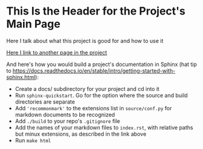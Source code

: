 # This Is the Header for the Project's Main Page

Here I talk about what this project is good for and how to use it

[Here I link to another page in the project](compiling_and_running.md)

And here's how you would build a project's documentation in Sphinx (hat tip to https://docs.readthedocs.io/en/stable/intro/getting-started-with-sphinx.html):

* Create a docs/ subdirectory for your project and cd into it
* Run `sphinx-quickstart`. Go for the option where the source and build directories are separate
* Add `'recommonmark'` to the extensions list in `source/conf.py` for markdown documents to be recognized
* Add `./build` to your repo's `.gitignore` file
* Add the names of your markdown files to `index.rst`, with relative paths but minux extensions, as described in the link above
* Run `make html`


